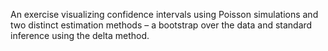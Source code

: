 An exercise visualizing confidence intervals using Poisson simulations and two distinct estimation methods – a bootstrap over the data and standard inference using the delta method.
